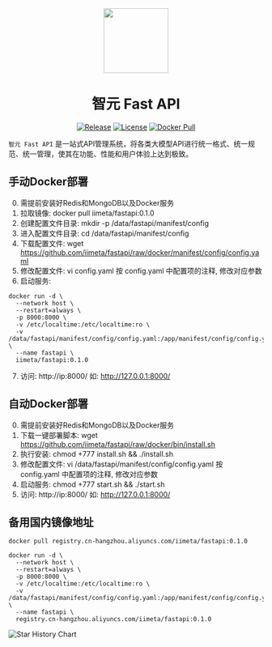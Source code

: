 <div align=center>

<img src="https://iim.ai/public/images/logo.png?t=2023112623" width="128"/>

# 智元 Fast API

[![Release](https://img.shields.io/github/v/release/iimeta/fastapi?color=blue)](https://github.com/iimeta/fastapi/releases)
[![License](https://img.shields.io/static/v1?label=license&message=MIT&color=green)](https://github.com/iimeta/fastapi/blob/main/LICENSE)
[![Docker Pull](https://img.shields.io/docker/pulls/iimeta/fastapi?color=brightgreen)](https://hub.docker.com/r/iimeta/fastapi)

</div>

`智元 Fast API` 是一站式API管理系统，将各类大模型API进行统一格式、统一规范、统一管理，使其在功能、性能和用户体验上达到极致。

## 手动Docker部署
0. 需提前安装好Redis和MongoDB以及Docker服务
1. 拉取镜像: docker pull iimeta/fastapi:0.1.0
2. 创建配置文件目录: mkdir -p /data/fastapi/manifest/config
3. 进入配置文件目录: cd /data/fastapi/manifest/config
4. 下载配置文件: wget https://github.com/iimeta/fastapi/raw/docker/manifest/config/config.yaml
5. 修改配置文件: vi config.yaml 按 config.yaml 中配置项的注释, 修改对应参数
6. 启动服务: 
```shell
docker run -d \
  --network host \
  --restart=always \
  -p 8000:8000 \
  -v /etc/localtime:/etc/localtime:ro \
  -v /data/fastapi/manifest/config/config.yaml:/app/manifest/config/config.yaml \
  --name fastapi \
  iimeta/fastapi:0.1.0
```
7. 访问: http://ip:8000/ 如: http://127.0.0.1:8000/

## 自动Docker部署
0. 需提前安装好Redis和MongoDB以及Docker服务
1. 下载一键部署脚本: wget https://github.com/iimeta/fastapi/raw/docker/bin/install.sh
2. 执行安装: chmod +777 install.sh && ./install.sh
3. 修改配置文件: vi /data/fastapi/manifest/config/config.yaml 按 config.yaml 中配置项的注释, 修改对应参数
4. 启动服务: chmod +777 start.sh && ./start.sh
5. 访问: http://ip:8000/ 如: http://127.0.0.1:8000/

## 备用国内镜像地址
```shell
docker pull registry.cn-hangzhou.aliyuncs.com/iimeta/fastapi:0.1.0
```
```shell
docker run -d \
  --network host \
  --restart=always \
  -p 8000:8000 \
  -v /etc/localtime:/etc/localtime:ro \
  -v /data/fastapi/manifest/config/config.yaml:/app/manifest/config/config.yaml \
  --name fastapi \
  registry.cn-hangzhou.aliyuncs.com/iimeta/fastapi:0.1.0
```


![Star History Chart](https://api.star-history.com/svg?repos=iimeta/fastapi&type=Date)
